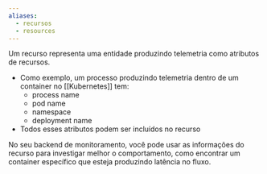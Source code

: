 ```yaml
---
aliases:
  - recursos
  - resources
---
```

Um recurso representa uma entidade produzindo telemetria como atributos de recursos.

- Como exemplo, um processo produzindo telemetria dentro de um container no [[Kubernetes]] tem:
	- process name
	- pod name
	- namespace
	- deployment name
- Todos esses atributos podem ser incluídos no recurso

No seu backend de monitoramento, você pode usar as informações do recurso para investigar melhor o comportamento, como encontrar um container específico que esteja produzindo latência no fluxo.